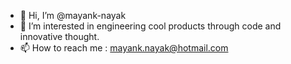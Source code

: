- 👋 Hi, I’m @mayank-nayak
- 👀 I’m interested in engineering cool products through code and innovative thought.
- 📫 How to reach me : mayank.nayak@hotmail.com

<!---
mayank-nayak/mayank-nayak is a ✨ special ✨ repository because its `README.md` (this file) appears on your GitHub profile.
You can click the Preview link to take a look at your changes.
--->
